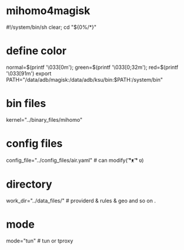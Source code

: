 # mihomo4magisk

#!/system/bin/sh
  clear; cd "${0%/*}"
# define color
  normal=$(printf '\033[0m'); green=$(printf '\033[0;32m'); red=$(printf '\033[91m')
  export PATH="/data/adb/magisk:/data/adb/ksu/bin:$PATH:/system/bin"
# bin files
  kernel="../binary_files/mihomo"
# config files
  config_file="../config_files/air.yaml" # can modify(⁠ ͡⁠°⁠ᴥ⁠ ͡⁠°⁠ ⁠ʋ⁠)
# directory
  work_dir="../data_files/" # providerd & rules & geo and so on .
# mode
  mode="tun" # tun or tproxy
